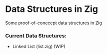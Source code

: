 # Data Structures in Zig

Some proof-of-conecept data structures in Zig

### Current Data Structures:

- Linked List (list.zig) (WIP)

